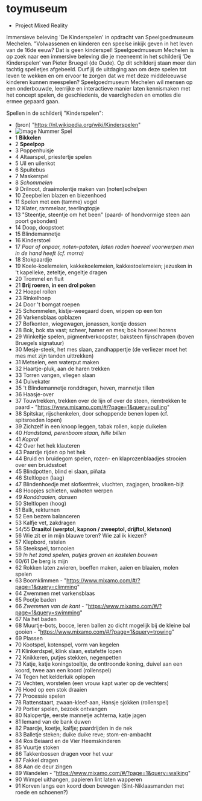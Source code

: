 # toymuseum
- Project Mixed Reality

Immersieve beleving 'De Kinderspelen' in opdracht van Speelgoedmuseum Mechelen. "Volwassenen en kinderen een speelse inkijk geven in het leven van de 16de eeuw? Dat is geen kinderspel! Speelgoedmuseum Mechelen is op zoek naar een immersive beleving die je meeneemt in het schilderij ‘De Kinderspelen’ van Pieter Bruegel (de Oude). Op dit schilderij staan meer dan tachtig spelletjes afgebeeld. Durf jij de uitdaging aan om deze spelen tot leven te wekken en om ervoor te zorgen dat we met deze middeleeuwse kinderen kunnen meespelen? Speelgoedmuseum Mechelen wil mensen op een onderbouwde, leerrijke en interactieve manier laten kennismaken met het concept spelen, de geschiedenis, de vaardigheden en emoties die ermee gepaard gaan.


Spellen in de schilderij "Kinderspelen":
- (bron) "https://nl.wikipedia.org/wiki/Kinderspelen"
-    ![image](https://github.com/AartsNiels/toymuseum/blob/main/kinderspelen.jpg)
Nummer		Spel
- 1		**Bikkelen**
- 2		**Speelpop**
- 3		Poppenhuisje
- 4		Altaarspel, priestertje spelen
- 5		Uil en uilenkot
- 6		Spuitebus
- 7		Maskerspel
- 8		*Schommelen*
- 9		Drilnoot, draaimolentje maken van (noten)schelpen
- 10		Zeepbellen blazen en biezenhoed
- 11		Spelen met een (tamme) vogel
- 12		Klater, rammelaar, teerlingtopje
- 13		"Steentje, steentje om het been" (paard- of hondvormige steen aan poort gebonden)
- 14		Doop, doopstoet
- 15		Blindemannetje
- 16		Kinderstoel
- 17		*Paar of onpaar, noten-patoten, laten raden hoeveel voorwerpen men in de hand heeft (cf. morra)*
- 18		Stokpaardje
- 19		Koele-koelemeien, kakkekoelemeien, kakkestoelemeien; jezusken in 't kapelleke, zeteltje, engeltje dragen
- 20		Trommel en fluit
- 21		**Brij roeren, in een drol poken**
- 22		Hoepel rollen
- 23		Rinkelhoep
- 24		Door 't bomgat roepen
- 25		Schommelen, kistje-weegaard doen, wippen op een ton
- 26		Varkensblaas opblazen
- 27		Bofkonten, wiegewagen, jonassen, kontje dossen
- 28		Bok, bok sta vast; scheer, hamer en mes; bok hoeveel horens
- 29		Winkeltje spelen, pigmentverkoopster, baksteen fijnschrapen (boven Bruegels signatuur)
- 30		Mesje-steek, het mes slaan, zandhappertje (de verliezer moet het mes met zijn tanden uittrekken)
- 31		Metselen, een waterput maken
- 32		Haartje-pluk, aan de haren trekken
- 33		Torren vangen, vliegen slaan
- 34		Duivekater
- 35		't Blindemannetje ronddragen, heven, mannetje tillen
- 36		Haasje-over
- 37		Touwtrekken, trekken over de lijn of over de steen, riemtrekken te paard - "https://www.mixamo.com/#/?page=1&query=pulling"
- 38		Spitskar, rijschenkelen, door schoppende benen lopen (cf. spitsroeden lopen)
- 39		Zichzelf in een knoop leggen, tabak rollen, kopje duikelen
- 40		*Handstand, perenboom staan, hille billen*
- 41		*Koprol*
- 42		Over het hek klauteren
- 43		Paardje rijden op het hek
- 44		Bruid en bruidegom spelen, rozen- en klaprozenblaadjes strooien over een bruidsstoet
- 45		Blindpotten, blind ei slaan, piñata
- 46		Steltlopen (laag)
- 47		Blindenhoedje met slofkentrek, vluchten, zagjagen, brooiken-bijt
- 48		Hoopjes schieten, walnoten werpen
- 49		*Ronddraaien, dansen*
- 50		Steltlopen (hoog)
- 51		Balk, rekturnen
- 52		Een bezem balanceren
- 53		Kalfje vet, zakdragen
- 54/55		**Draaitol (werptol, kapnon / zweeptol, drijftol, kletsnon)**
- 56		Wie zit er in mijn blauwe toren? Wie zal ik kiezen?
- 57		Klepbord, ratelen
- 58		Steekspel, tornooien
- 59		*In het zand spelen, putjes graven en kastelen bouwen*
- 60/61		De berg is mijn
- 62		Rokken laten zwieren, boeffen maken, aaien en blaaien, molen spelen
- 63		Boomklimmen - "https://www.mixamo.com/#/?page=1&query=climming"
- 64		Zwemmen met varkensblaas
- 65		Pootje baden
- 66		*Zwemmen van de kant* - "https://www.mixamo.com/#/?page=1&query=swimming"
- 67		Na het baden
- 68		Muurtje-bots, bocce, leren ballen zo dicht mogelijk bij de kleine bal gooien - "https://www.mixamo.com/#/?page=1&query=trowing"
- 69		Plassen
- 70		Kootspel, kotenspel, vorm van kegelen
- 71		Klinkerdspel, klink slaan, estafette lopen
- 72		Knikkeren, putjes stekken, negenpetten
- 73		Katje, katje koningstoeltje, de onttroonde koning, duivel aan een koord, twee aan een koord (rollenspel)
- 74		Tegen het kelderluik oplopen
- 75		Vechten, worstelen (een vrouw kapt water op de vechters)
- 76		Hoed op een stok draaien
- 77		Processie spelen
- 78		Rattenstaart, zwaan-kleef-aan, Hansje sjokken (rollenspel)
- 79		Portier spelen, bezoek ontvangen
- 80		Nalopertje, eerste mannetje achterna, katje jagen
- 81		Iemand van de bank duwen
- 82		Paardje, koetje, kalfje; paardrijden in de nek
- 83		Balletje steken; duike duike reve; stom-en-ambacht
- 84		Ros Beiaard en de Vier Heemskinderen
- 85		Vuurtje stoken
- 86		Takkenbossen dragen voor het vuur
- 87		Fakkel dragen
- 88		Aan de deur zingen
- 89		Wandelen - "https://www.mixamo.com/#/?page=1&query=walking"
- 90		Wimpel uithangen, papieren lint laten wapperen
- 91		Korven langs een koord doen bewegen (Sint-Niklaasmanden met roede en schoenen?)
